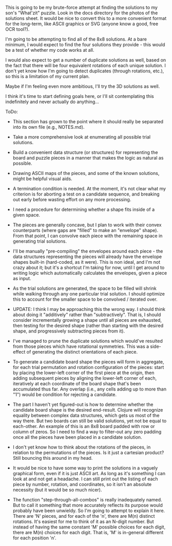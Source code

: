 This is going to be my brute-force attempt at finding the solutions to
my son's "What'zit" puzzle.  Look in the docs directory for the photos
of the solutions sheet.  It would be nice to convert this to a more
convenient format for the long-term, like ASCII graphics or SVG
(anyone know a good, free OCR tool?).

I'm going to be attempting to find all of the 8x8 solutions.  At a
bare minimum, I would expect to find the four solutions they provide -
this would be a test of whether my code works at all.

I would also expect to get a number of duplicate solutions as well,
based on the fact that there will be four equivalent rotations of each
unique solution.  I don't yet know how I'm going to detect duplicates
(through rotations, etc.), so this is a limitation of my current plan.

Maybe if I'm feeling even more ambitious, I'll try the 3D solutions as
well.

I think it's time to start defining goals here, or I'll sit
contemplating this indefinitely and never actually do anything...

ToDo:

 - This section has grown to the point where it should really be
   separated into its own file (e.g., NOTES.md).

 - Take a more comprehensive look at enumerating all possible trial
   solutions.

 - Build a convenient data structure (or structures) for representing
   the board and puzzle pieces in a manner that makes the logic as
   natural as possible.

 - Drawing ASCII maps of the pieces, and some of the known solutions,
   might be helpful visual aids.

 - A termination condition is needed.  At the moment, it's not clear
   what my criterion is for aborting a test on a candidate sequence,
   and breaking out early before wasting effort on any more
   processing.

 - I need a procedure for determining whether a shape fits inside of a
   given space.

 - The pieces are generally concave, but I plan to work with their
   convex counterparts (where gaps are "filled" to make an "envelope"
   shape).  From that point, I can convolve each piece with the
   remaining space in generating trial solutions.

 - I'll be manually "pre-compiling" the envelopes around each piece -
   the data structures representing the pieces will already have the
   envelope shapes built-in (hard-coded, as it were).  This is non
   ideal, and I'm not crazy about it; but it's a shortcut I'm taking
   for now, until I get around to writing logic which automatically
   calculates the envelopes, given a piece as input.

 - As the trial solutions are generated, the space to be filled will
   shrink while walking through any one particular trial solution.  I
   should optimize this to account for the smaller space to be
   convolved / iterated over.

 - UPDATE: I think I may be approaching this the wrong way.  I should
   think about doing it "additively" rather than "subtractively".
   That is, I should consider incrementally growing a shape until all
   pieces are exhausted, then testing for the desired shape (rather
   than starting with the desired shape, and progressively subtracting
   pieces from it).

 - I've managed to prune the duplicate solutions which would've
   resulted from those pieces which have rotational symmetries.  This
   was a side-effect of generating the distinct orientations of each
   piece.

 - To generate a candidate board shape the pieces will form in
   aggregate, for each trial permutation and rotation configuration of
   the pieces: start by placing the lower-left corner of the first
   piece at the origin, then adding subsequent pieces by aligning the
   lower-left corner of each, iteratively at each coordinate of the
   board shape that's been accumulated thus far.  Any overlap (i.e.,
   any cells adding up to more than "1") would be condition for
   rejecting a candidate.

 - The part I haven't yet figured-out is how to determine whether the
   candidate board shape is the desired end-result.  Clojure will
   recognize equality between complex data structures, which gets us
   most of the way there.  But two boards can still be valid
   solutions, yet not be equal to each-other.  An example of this is
   an 8x8 board padded with row or column of zeros.  So I need to find
   a way to filter-out any zero padding once all the pieces have been
   placed in a candidate solution.

 - I don't yet know how to think about the rotations of the pieces, in
   relation to the permutations of the pieces.  Is it just a cartesian
   product?  Still bouncing this around in my head.

 - It would be nice to have some way to print the solutions in a
   vaguely graphical form, even if it is just ASCII art.  As long as
   it's something I can look at and not get a headache.  I can still
   print out the listing of each piece by number, rotation, and
   coordinates, so it isn't an absolute necessity (but it would be so
   much nicer).

 - The function "step-through-all-combos" is really inadequately
   named.  But to call it something that more accurately reflects its
   purpose would probably have been unwieldy.  So I'm going to attempt
   to explain it here.  There are 'N' pieces, and for each of the 'n',
   there are M(n) distinct rotations.  It's easiest for me to think of
   it as an N-digit number.  But instead of having the same constant
   'M' possible choices for each digit, there are M(n) choices for
   each digit.  That is, 'M' is in-general different for each position
   'n'.

